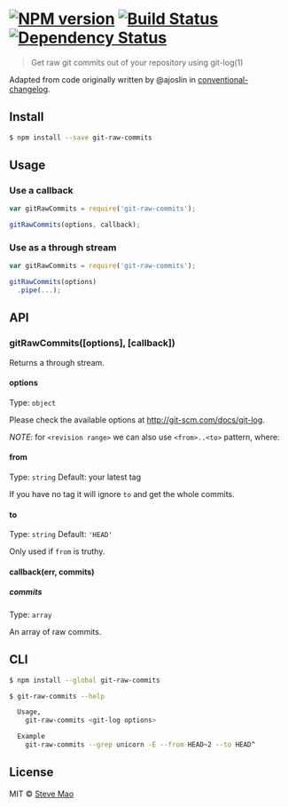 #  [![NPM version][npm-image]][npm-url] [![Build Status][travis-image]][travis-url] [![Dependency Status][daviddm-url]][daviddm-image]

> Get raw git commits out of your repository using git-log(1)


Adapted from code originally written by @ajoslin in [conventional-changelog](https://github.com/ajoslin/conventional-changelog).


## Install

```sh
$ npm install --save git-raw-commits
```


## Usage

### Use a callback

```js
var gitRawCommits = require('git-raw-commits');

gitRawCommits(options, callback);
```

### Use as a through stream

```js
var gitRawCommits = require('git-raw-commits');

gitRawCommits(options)
  .pipe(...);
```


## API

### gitRawCommits([options], [callback])

Returns a through stream.

#### options

Type: `object`

Please check the available options at http://git-scm.com/docs/git-log.

*NOTE*: for `<revision range>` we can also use `<from>..<to>` pattern, where:

#### from

Type: `string` Default: your latest tag

If you have no tag it will ignore `to` and get the whole commits.

#### to

Type: `string` Default: `'HEAD'`

Only used if `from` is truthy.

#### callback(err, commits)

##### commits

Type: `array`

An array of raw commits.


## CLI

```sh
$ npm install --global git-raw-commits
```

```sh
$ git-raw-commits --help

  Usage,
    git-raw-commits <git-log options>

  Example
    git-raw-commits --grep unicorn -E --from HEAD~2 --to HEAD^
```


## License

MIT © [Steve Mao](https://github.com/stevemao)


[npm-url]: https://npmjs.org/package/git-raw-commits
[npm-image]: https://badge.fury.io/js/git-raw-commits.svg
[travis-url]: https://travis-ci.org/stevemao/git-raw-commits
[travis-image]: https://travis-ci.org/stevemao/git-raw-commits.svg?branch=master
[daviddm-url]: https://david-dm.org/stevemao/git-raw-commits.svg?theme=shields.io
[daviddm-image]: https://david-dm.org/stevemao/git-raw-commits
